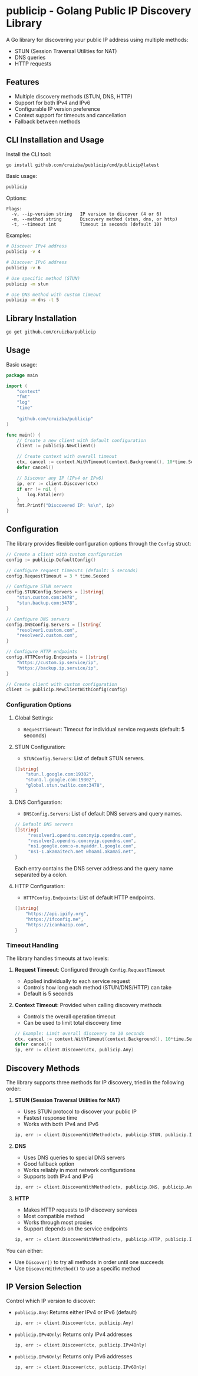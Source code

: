 # publicip - Golang Public IP Discovery Library

A Go library for discovering your public IP address using multiple methods:
- STUN (Session Traversal Utilities for NAT)
- DNS queries
- HTTP requests


## Features

- Multiple discovery methods (STUN, DNS, HTTP)
- Support for both IPv4 and IPv6
- Configurable IP version preference
- Context support for timeouts and cancellation
- Fallback between methods

## CLI Installation and Usage

Install the CLI tool:

```bash
go install github.com/cruizba/publicip/cmd/publicip@latest
```

Basic usage:
```bash
publicip
```

Options:
```
Flags:
  -v, --ip-version string   IP version to discover (4 or 6)
  -m, --method string       Discovery method (stun, dns, or http)
  -t, --timeout int         Timeout in seconds (default 10)
```

Examples:
```bash
# Discover IPv4 address
publicip -v 4

# Discover IPv6 address
publicip -v 6

# Use specific method (STUN)
publicip -m stun

# Use DNS method with custom timeout
publicip -m dns -t 5
```

## Library Installation

```bash
go get github.com/cruizba/publicip
```

## Usage

Basic usage:

```go
package main

import (
    "context"
    "fmt"
    "log"
    "time"
    
    "github.com/cruizba/publicip"
)

func main() {
    // Create a new client with default configuration
    client := publicip.NewClient()

    // Create context with overall timeout
    ctx, cancel := context.WithTimeout(context.Background(), 10*time.Second)
    defer cancel()

    // Discover any IP (IPv4 or IPv6)
    ip, err := client.Discover(ctx)
    if err != nil {
        log.Fatal(err)
    }
    fmt.Printf("Discovered IP: %s\n", ip)
}
```

## Configuration

The library provides flexible configuration options through the `Config` struct:

```go
// Create a client with custom configuration
config := publicip.DefaultConfig()

// Configure request timeouts (default: 5 seconds)
config.RequestTimeout = 3 * time.Second

// Configure STUN servers
config.STUNConfig.Servers = []string{
    "stun.custom.com:3478",
    "stun.backup.com:3478",
}

// Configure DNS servers
config.DNSConfig.Servers = []string{
    "resolver1.custom.com",
    "resolver2.custom.com",
}

// Configure HTTP endpoints
config.HTTPConfig.Endpoints = []string{
    "https://custom.ip.service/ip",
    "https://backup.ip.service/ip",
}

// Create client with custom configuration
client := publicip.NewClientWithConfig(config)
```

### Configuration Options

1. Global Settings:
   - `RequestTimeout`: Timeout for individual service requests (default: 5 seconds)
   
2. STUN Configuration:
   - `STUNConfig.Servers`: List of default STUN servers.
   ```go
   []string{
       "stun.l.google.com:19302",
       "stun1.l.google.com:19302",
       "global.stun.twilio.com:3478",
   }
   ```

3. DNS Configuration:
   - `DNSConfig.Servers`: List of default DNS servers and query names.
   ```go
   // Default DNS servers
   []string{
        "resolver1.opendns.com:myip.opendns.com",
        "resolver2.opendns.com:myip.opendns.com",
        "ns1.google.com:o-o.myaddr.l.google.com",
        "ns1-1.akamaitech.net whoami.akamai.net",
   }
   ```

   Each entry contains the DNS server address and the query name separated by a colon.

4. HTTP Configuration:
   - `HTTPConfig.Endpoints`: List of default HTTP endpoints.
   ```go
   []string{
       "https://api.ipify.org",
       "https://ifconfig.me",
       "https://icanhazip.com",
   }
   ```

### Timeout Handling

The library handles timeouts at two levels:

1. **Request Timeout**: Configured through `Config.RequestTimeout`
   - Applied individually to each service request
   - Controls how long each method (STUN/DNS/HTTP) can take
   - Default is 5 seconds

2. **Context Timeout**: Provided when calling discovery methods
   - Controls the overall operation timeout
   - Can be used to limit total discovery time
   ```go
   // Example: Limit overall discovery to 10 seconds
   ctx, cancel := context.WithTimeout(context.Background(), 10*time.Second)
   defer cancel()
   ip, err := client.Discover(ctx, publicip.Any)
   ```

## Discovery Methods

The library supports three methods for IP discovery, tried in the following order:

1. **STUN (Session Traversal Utilities for NAT)**
   - Uses STUN protocol to discover your public IP
   - Fastest response time
   - Works with both IPv4 and IPv6
   ```go
   ip, err := client.DiscoverWithMethod(ctx, publicip.STUN, publicip.IPv4Only)
   ```

2. **DNS**
   - Uses DNS queries to special DNS servers
   - Good fallback option
   - Works reliably in most network configurations
   - Supports both IPv4 and IPv6
   ```go
   ip, err := client.DiscoverWithMethod(ctx, publicip.DNS, publicip.Any)
   ```

3. **HTTP**
   - Makes HTTP requests to IP discovery services
   - Most compatible method
   - Works through most proxies
   - Support depends on the service endpoints
   ```go
   ip, err := client.DiscoverWithMethod(ctx, publicip.HTTP, publicip.IPv6Only)
   ```

You can either:
- Use `Discover()` to try all methods in order until one succeeds
- Use `DiscoverWithMethod()` to use a specific method

## IP Version Selection

Control which IP version to discover:

- `publicip.Any`: Returns either IPv4 or IPv6 (default)
  ```go
  ip, err := client.Discover(ctx, publicip.Any)
  ```

- `publicip.IPv4Only`: Returns only IPv4 addresses
  ```go
  ip, err := client.Discover(ctx, publicip.IPv4Only)
  ```

- `publicip.IPv6Only`: Returns only IPv6 addresses
  ```go
  ip, err := client.Discover(ctx, publicip.IPv6Only)
  ```